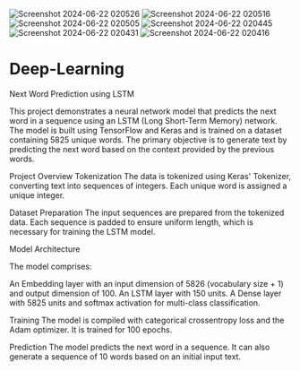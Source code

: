 ![Screenshot 2024-06-22 020526](https://github.com/RajSingh6265/Deep-Learning/assets/157066708/7a589b25-45a8-4b9d-b5a7-6fe8c89e1274)
![Screenshot 2024-06-22 020516](https://github.com/RajSingh6265/Deep-Learning/assets/157066708/91c23567-36c6-46aa-8552-b21bdb679fec)
![Screenshot 2024-06-22 020505](https://github.com/RajSingh6265/Deep-Learning/assets/157066708/6e80217b-e16f-4a17-9ae3-1f59fbef0c1d)
![Screenshot 2024-06-22 020445](https://github.com/RajSingh6265/Deep-Learning/assets/157066708/61486478-37d8-4eb5-83b1-cb556f93d79c)
![Screenshot 2024-06-22 020431](https://github.com/RajSingh6265/Deep-Learning/assets/157066708/3958d637-f774-4cb7-bc47-959649880468)
![Screenshot 2024-06-22 020416](https://github.com/RajSingh6265/Deep-Learning/assets/157066708/cf3c21e1-127e-4a80-8a65-c765a4fc185f)
# Deep-Learning
Next Word Prediction using LSTM

This project demonstrates a neural network model that predicts the next word in a sequence using an LSTM (Long Short-Term Memory) network. The model is built using TensorFlow and Keras and is trained on a dataset containing 5825 unique words. The primary objective is to generate text by predicting the next word based on the context provided by the previous words.

Project Overview
Tokenization
The data is tokenized using Keras' Tokenizer, converting text into sequences of integers. Each unique word is assigned a unique integer.


Dataset Preparation
The input sequences are prepared from the tokenized data. Each sequence is padded to ensure uniform length, which is necessary for training the LSTM model.

Model Architecture

The model comprises:

An Embedding layer with an input dimension of 5826 (vocabulary size + 1) and output dimension of 100.
An LSTM layer with 150 units.
A Dense layer with 5825 units and softmax activation for multi-class classification.

Training
The model is compiled with categorical crossentropy loss and the Adam optimizer. It is trained for 100 epochs.

Prediction
The model predicts the next word in a sequence. It can also generate a sequence of 10 words based on an initial input text.
